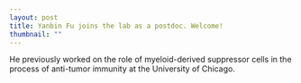```yaml
---
layout: post
title: Yanbin Fu joins the lab as a postdoc. Welcome!
thumbnail: ""
---
```


He previously worked on the role of myeloid-derived suppressor cells in the process of anti-tumor immunity at the University of Chicago.

